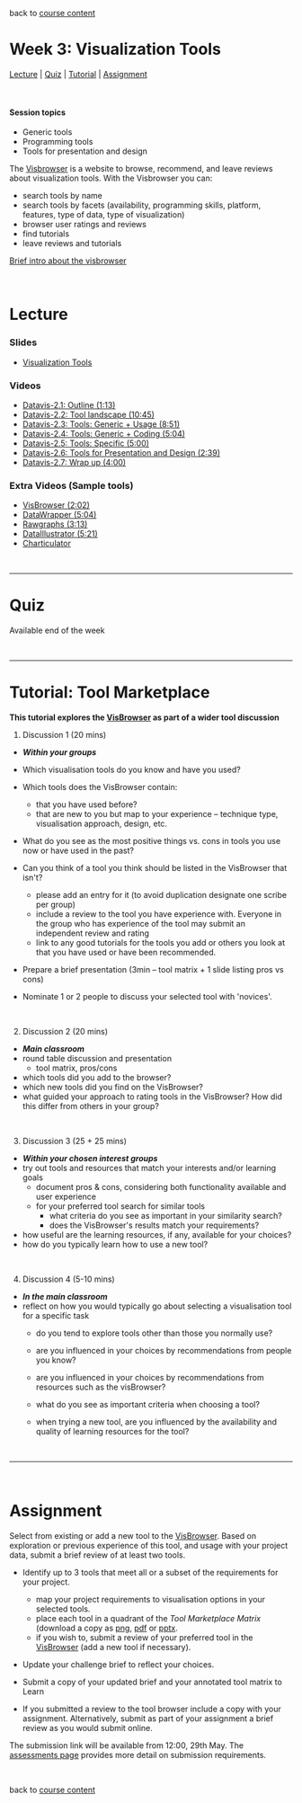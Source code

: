 back to [course content](index#course_organisation)


# Week 3: Visualization Tools

[Lecture](#lecture) | [Quiz](#quiz) | [Tutorial](#tutorial-tool-marketplace) | [Assignment](#assignment)
<p><br /></p>

#### Session topics

* Generic tools
* Programming tools
* Tools for presentation and design

The [Visbrowser](http://vistools.net) is a website to browse, recommend, and leave reviews about visualization tools. With the Visbrowser you can:
* search tools by name
* search tools by facets (availability, programming skills, platform, features, type of data, type of visualization)
* browser user ratings and reviews
* find tutorials
* leave reviews and tutorials  

[Brief intro about the visbrowser](https://drive.google.com/file/d/1JMqyXavO1fVcxWNuUD-nMreCjyx94bYZ/view?usp=sharing)
<p>&nbsp;</p>


# Lecture 

### Slides
* [Visualization Tools](files/3-Visualisation-Tools.pdf)  

### Videos
* [Datavis-2.1: Outline (1:13)](https://drive.google.com/file/d/1ZeEWgFDmN2TFDYsn5OIENVkbw0HxAEe6/view?usp=sharing)
* [Datavis-2.2: Tool landscape (10:45)](https://drive.google.com/file/d/1U4fUA1NDb7Jt4JQcgmhb3bOTEgSRcwBP/view?usp=sharing)
* [Datavis-2.3: Tools: Generic + Usage (8:51)](https://drive.google.com/file/d/10VE8bIbVkdN0omoZRLzo_qY3YqLNNaaN/view?usp=sharing)
* [Datavis-2.4: Tools: Generic + Coding (5:04)](https://drive.google.com/file/d/17MV6w_pLMTL7vj19vJ8EATaKH--PklZ4/view?usp=sharing)
* [Datavis-2.5: Tools: Specific (5:00)](https://drive.google.com/file/d/1vN9G-7Wv39swyBC2MAwSCGaDyl_Kfo_v/view?usp=sharing)
* [Datavis-2.6: Tools for Presentation and Design (2:39)](https://drive.google.com/file/d/1LcO5YOTxCMkVAUQFedr15B0Ce0-RSSZJ/view?usp=sharing)
* [Datavis-2.7: Wrap up (4:00)](https://drive.google.com/file/d/1MORDcodBNuiLr0Xj4DDVSNR5LbVc3nPS/view?usp=sharing)


### Extra Videos (Sample tools)
* [VisBrowser (2:02)](https://drive.google.com/file/d/1JMqyXavO1fVcxWNuUD-nMreCjyx94bYZ/view?usp=sharing)
* [DataWrapper (5:04)](https://drive.google.com/file/d/1m1vTAwo8RhutOkI8Svh8LpobLbtcMErL/view?usp=sharing)
* [Rawgraphs (3:13)](https://drive.google.com/file/d/10hJOBJ6yRvIrFBp0-rVwwFeSGwxj1Duo/view?usp=sharing)
* [DataIllustrator (5:21)](http://data-illustrator.com)
* [Charticulator](https://charticulator.com/docs/video-tutorials.html)


<p>&nbsp;</p>

***

# Quiz

Available end of the week 
<!-- [Quiz](https://bit.ly/sfcdv_quiz_2-2) &ndash; (requires login to Learn) -->
<p>&nbsp;</p>

***

<a name = "tutorial-tool-marketplace"></a>
# Tutorial: Tool Marketplace 

__This tutorial explores the <a href="https://vistools.net">VisBrowser</a> as part of a wider tool discussion__

1. Discussion 1 (20 mins)
  * ***Within your groups***
  * Which visualisation tools do you know and have you used? 
  * Which tools does the VisBrowser contain:
    * that you have used before?
    * that are new to you but map to your experience &ndash; technique type, visualisation approach, design, etc.
    
  * What do you see as the most positive things vs. cons in tools you use now or have used in the past? 
  
  * Can you think of a tool you think should be listed in the VisBrowser that isn't?
    * please add an entry for it (to avoid duplication designate one scribe per group)
    * include a review to the tool you have experience with. Everyone in the group who has experience of the tool may submit an independent review and rating
    * link to any good tutorials for the tools you add or others you look at that you have used or have been recommended. 
    
  * Prepare a brief presentation (3min &ndash; tool matrix + 1 slide listing pros vs cons) 
  * Nominate 1 or 2 people to discuss your selected tool  with 'novices'.
<br />

2. Discussion 2 (20 mins)
  * ***Main classroom***
  * round table discussion and presentation  
    * tool matrix, pros/cons  
  * which tools did you add to the browser?
  * which new tools did you find on the VisBrowser?
  * what guided your approach to rating tools in the VisBrowser? How did this differ from others in your group?
<br />

3. Discussion 3 (25 + 25 mins)
  * ***Within your chosen interest groups***
  * try out tools and resources that match your interests and/or learning goals
    * document pros &amp; cons, considering both functionality available and user experience
    * for your preferred tool search for similar tools  
      * what criteria do you see as important in your similarity search?  
      * does the VisBrowser's results match your requirements?  
  * how useful are the learning resources, if any, available for your choices?
  * how do you typically learn how to use a new tool? 
<br />

4. Discussion 4 (5-10 mins) 
  * ***In the main classroom***
  * reflect on how you would typically go about selecting a visualisation tool for a specific task
    * do you tend to explore tools other than those you normally use?
    * are you influenced in your choices by recommendations from people you know?
    * are you influenced in your choices by recommendations from resources such as the visBrowser?
  
    * what do you see as important criteria when choosing a tool? 
    * when trying a new tool, are you influenced by the availability and quality of learning resources for the tool? 

<p>&nbsp;</p>

***

<p>&nbsp;</p>

# Assignment

Select from existing or add a new tool to the <a href="https://vistools.net">VisBrowser</a>. Based on exploration or previous experience of this tool, and usage with your project data, submit a brief review of at least two tools.

* Identify up to 3 tools that meet all or a subset of the requirements for your project.
  * map your project requirements to visualisation options in your selected tools.
  * place each tool in a quadrant of the <i>Tool Marketplace Matrix</i> (download a copy as [png](files/tool_marketplace_matrix.png), [pdf](files/tool_marketplace_matrix.pdf) or [pptx](files/tool_marketplace_matrix.pptx). 
  * if you wish to, submit a review of your preferred tool in the <a href="https://vistools.net">VisBrowser</a> (add a new tool if necessary). 
  
* Update your challenge brief to reflect your choices.
* Submit a copy of your updated brief and your annotated tool matrix to Learn
* If you submitted a review to the tool browser include a copy with your assignment. Alternatively, submit as part of your assignment a brief review as you would submit online.

The submission link will be available from 12:00, 29th May. The [assessments page](assessment.md) provides more detail on submission requirements.     

<p>&nbsp;</p>

back to [course content](index#course_organisation)
